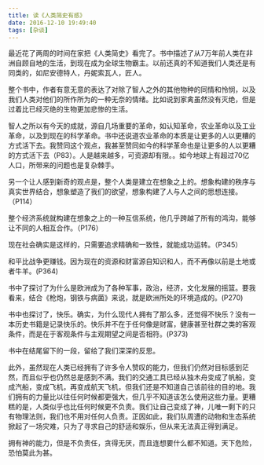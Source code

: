 ```yaml
---
title: 读《人类简史有感》
date: 2016-12-10 19:49:40
tags: [杂谈]
---
```

​    最近花了两周的时间在家把《人类简史》看完了。书中描述了从7万年前人类在非洲自顾自地的生活，到现在成为全球生物霸主。以前还真的不知道我们人类还是有同类的，如尼安德特人，丹妮索瓦人，匠人。   

​   整个书中，作者有意无意的表达了对除了智人之外的其他物种的同情和怜悯，以及我们人类对他们的所作所为的一种无奈的情绪。比如说到家禽虽然没有灭绝，但是过着比已经灭绝的生物更加悲惨的生活。

​      智人之所以有今天的成就，源自几场重要的革命，如认知革命，农业革命以及工业革命，以及到现在的科学革命。书中还说道农业革命的本质是让更多的人以更糟的方式活下去。我赞同这个观点，我甚至赞同如今的科学革命也是让更多的人以更糟的方式活下去（P83）。人是越来越多，可资源却有限。。如今地球上有超过70亿人口，所带来的问题也是复杂棘手。

​    另一个让人感到新奇的观点是，整个人类是建立在想象之上的。想象构建的秩序与真实世界结合，想象塑造了我们的欲望，想象构建了人与人之间的思想连接。（P114）

   整个经济系统就构建在想象之上的一种互信系统，他几乎跨越了所有的鸿沟，能够让不同的人相互合作。（P176）

   现在社会确实是这样的，只需要追求精确和一致性，就能成功运转。（P345）

   和平比战争更赚钱。因为现在的资源和财富源自知识和人，而不再像以前是土地或者牛羊。(P364)

   书中了探讨了为什么是欧洲成为了各种军事，政治，经济，文化发展的摇篮。要我看来，结合《枪炮，钢铁与病菌》来说，就是欧洲所处的环境造成的。(P270)

​    书中也探讨了，快乐。确实，为什么现代人拥有了那么多，还觉得不快乐？没有一本历史书籍是记录快乐的。快乐并不在于任何像是财富，健康甚至社群之类的客观条件，而是在于客观条件与主观期望之间是否相符。(P373)

  书中在结尾留下的一段，留给了我们深深的反思。

   此外，虽然现在人类已经拥有了许多令人赞叹的能力，但我们仍然对目标感到茫然，而且似乎也仍然总是感到不满。我们的交通工具已经从独木舟变成了帆船，变成汽船，变成飞机，再变成航天飞机，但我们还是不知道自己该前往的目的地。我们拥有的力量比以往任何时候都更强大，但几乎不知道该怎么使用这些力量。更糟糕的是，人类似乎也比任何时候更不负责。我们让自己变成了神，儿唯一剩下的只有物理法则，我们也不用对任何人负责。正因如此，我们队周遭的动物和生态系统掀起了一场灾难，只为了寻求自己的舒适和娱乐，但从来无法真正得到满足。

​    拥有神的能力，但是不负责任，贪得无厌，而且连想要什么都不知道。天下危险，恐怕莫此为甚。
